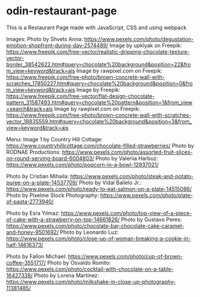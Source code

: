 # odin-restaurant-page
This is a Restaurant Page made with JavaScript, CSS and using webpack

Images:
Photo by Shvets Anna: https://www.pexels.com/photo/degustation-emotion-shopfront-during-day-2574489/
Image by upklyak on Freepik: https://www.freepik.com/free-vector/realistic-dripping-chocolate-texture-vector-border_38542622.htm#query=chocolate%20background&position=22&from_view=keyword&track=ais
Image by rawpixel.com on Freepik: https://www.freepik.com/free-photo/brown-concrete-wall-with-scratches_17850227.htm#query=chocolate%20background&position=0&from_view=keyword&track=ais
Image by Freepik: https://www.freepik.com/free-vector/flat-design-chocolate-pattern_31587493.htm#query=chocolate%20pattern&position=1&from_view=search&track=ais
Image by rawpixel.com on Freepik: https://www.freepik.com/free-photo/brown-concrete-wall-with-scratches-vector_18835559.htm#query=chocolate%20background&position=3&from_view=keyword&track=ais

Menu:
Image 1 by Country Hill Cottage: https://www.countryhillcottage.com/chocolate-filled-strawberries/
Photo by RODNAE Productions: https://www.pexels.com/photo/assorted-fruit-slices-on-round-serving-board-6004803/
Photo by Valeriia Harbuz: https://www.pexels.com/photo/popcorn-in-a-bowl-12937021/

Photo by Cristian Mihaila: https://www.pexels.com/photo/steak-and-potato-puree-on-a-plate-14537709/
Photo by Vidal Balielo Jr.: https://www.pexels.com/photo/ready-to-eat-salmon-on-a-plate-14515086/
Photo by Pixelme Stock Photography: https://www.pexels.com/photo/plate-of-pasta-2773940/

Photo by Esra Yılmaz: https://www.pexels.com/photo/top-view-of-a-piece-of-cake-with-a-strawberry-on-top-14661826/
Photo by Gustavo Peres: https://www.pexels.com/photo/chocolate-bar-chocolate-cake-caramel-and-honey-9501692/
Photo by Leonardo Luz: https://www.pexels.com/photo/close-up-of-woman-breaking-a-cookie-in-half-14616373/

Photo by Fallon Michael: https://www.pexels.com/photo/cup-of-brown-coffee-3551717/
Photo by Osvaldo Romito: https://www.pexels.com/photo/cocktail-with-chocolate-on-a-table-16427338/
Photo by Lorena Martínez: https://www.pexels.com/photo/milkshake-in-close-up-photography-11381485/